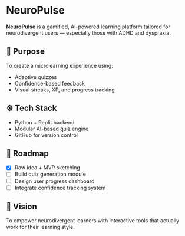 # NeuroPulse

**NeuroPulse** is a gamified, AI-powered learning platform tailored for neurodivergent users — especially those with ADHD and dyspraxia.

## 🎯 Purpose

To create a microlearning experience using:
- Adaptive quizzes
- Confidence-based feedback
- Visual streaks, XP, and progress tracking

## ⚙️ Tech Stack

- Python + Replit backend
- Modular AI-based quiz engine
- GitHub for version control

## 🧠 Roadmap

- [x] Raw idea + MVP sketching
- [ ] Build quiz generation module
- [ ] Design user progress dashboard
- [ ] Integrate confidence tracking system

## 🚀 Vision

To empower neurodivergent learners with interactive tools that actually work for their learning style.
